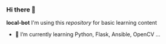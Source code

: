 ### Hi there 👋

**local-bot** I'm using this _repository_ for basic learning content

- 🌱 I’m currently learning Python, Flask, Ansible, OpenCV ...
